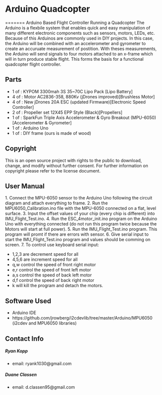 <H1>Arduino Quadcopter</H1>

=======
Arduino Based Flight Controller Running a Quadcopter
The Arduino is a flexbile system that enables quick and easy manipulation of many different electronic components such as sensors, motors, LEDs, etc. Because of this Arduinos are commonly used in DIY projects. In this case, the Arduino will be combined with an accelerometer and gyrometer to create an accuruate measurement of postition. With theses measurements, the Arduino will send signals to four motors attached to an x-frame which will in turn produce stable flight. This forms the basis for a functional quadcopter flight controller.

<H2>Parts</H2>
<ul>
<li>1 of : KYPOM 3300mah 3S 35~70C Lipo Pack [Lipo Battery]</li>
<li>4 of : Motor AC2836-358, 880Kv (jDrones improved)[Brushless Motor]</li>
<li>4 of : New jDrones 20A ESC (updated Firmware)[Electronic Speed Controller]</li>
<li>2 of : Propeller set 12X45 EPP Style (Black)[Propellers]</li>
<li>1 of : SparkFun Triple Axis Accelerometer & Gyro Breakout (MPU-6050)[Accelerometer & Gyrometer]</li>
<li>1 of : Arduino Uno</li>
<li>1 of : DIY frame (ours is made of wood)</li>
</ul>


<H2>Copyright</H2>

This is an open source project with rights to the public to download, change, and modify without further consent. For further information on copyright please refer to the license document.

<H2>User Manual</H2>
1. Connect the MPU-6050 sensor to the Arduino Uno following the circuit diagram and attach everything to frame.
2. Run the MPU6050_Calibration.ino file with the MPU-6050 connected on a flat, level surface.
3. Input the offset values of your chip (every chip is different) into IMU_Flight_Test.ino.
4. Run the ESC_4motor_init.ino program on the Arduino Uno with everything connected (do not run this program twice because the Motors will start at full power).
5. Run the IMU_Flight_Test.ino program. This program will promt if there are errors with sensor.
6. Give serial input to start the IMU_Flight_Test.ino program and values should be comming on screen.
7. To control use keyboard serial input: <ul><li>1,2,3 are decrement speed for all</li> <li>4,5,6 are increment speed for all</li> <li>q,w control the speed of front right motor</li> <li>e,r control the speed of front left motor</li> <li>a,s control the speed of back left motor</li> <li>d,f control the speed of back right motor</li> <li>k will kill the program and detach the motors.</li></ul>

<H2>Software Used</H2>
<ul>
  <li>Arduino IDE</li>
  <li>https://github.com/jrowberg/i2cdevlib/tree/master/Arduino/MPU6050 (i2cdev and MPU6050 libraries)</li>
</ul>

<H2>Contact Info</H2>

<H5>Ryan Kopp</H5>
<ul>
  <li>email: ryank1030@gmail.com</li>
</ul>

<H5>Duane Classen</H5>
<ul>
  <li>email: d.classen95@gmail.com</li>
</ul>

